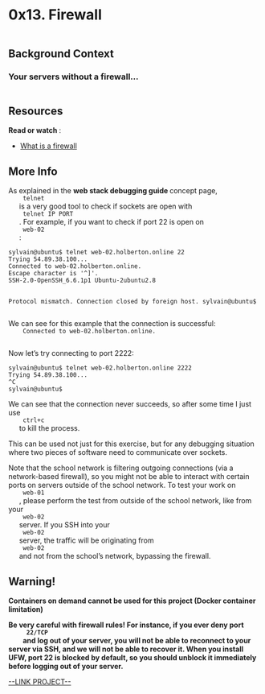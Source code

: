 # 0x13. Firewall

<html>
<div class="panel panel-default" id="project-description">
 <div class="panel-body">
  <p>
   <img alt="" loading="lazy" src="https://s3.amazonaws.com/intranet-projects-files/holbertonschool-sysadmin_devops/284/V1HjQ1Y.png" style=""/>
  </p>
  <h2>
   Background Context
  </h2>
  <h3>
   Your servers without a firewall…
  </h3>
  <p>
   <img alt="" loading="lazy" src="https://s3.amazonaws.com/intranet-projects-files/holbertonschool-sysadmin_devops/155/holbertonschool-firewall.gif" style=""/>
  </p>
  <h2>
   Resources
  </h2>
  <p>
   <strong>
    Read or watch
   </strong>
   :
  </p>
  <ul>
   <li>
    <a href="https://en.wikipedia.org/wiki/Firewall_%28computing%29" target="_blank" title="What is a firewall">
     What is a firewall
    </a>
   </li>
  </ul>
  <h2>
   More Info
  </h2>
  <p>
   As explained in the
   <strong>
    web stack debugging guide
   </strong>
   concept page,
   <code>
    telnet
   </code>
   is a very good tool to check if sockets are open with
   <code>
    telnet IP PORT
   </code>
   . For example, if you want to check if port 22 is open on
   <code>
    web-02
   </code>
   :
  </p>
  <pre><code>sylvain@ubuntu$ telnet web-02.holberton.online 22
Trying 54.89.38.100...
Connected to web-02.holberton.online.
Escape character is '^]'.
SSH-2.0-OpenSSH_6.6.1p1 Ubuntu-2ubuntu2.8

Protocol mismatch.
Connection closed by foreign host.
sylvain@ubuntu$
</code></pre>
  <p>
   We can see for this example that the connection is successful:
   <code>
    Connected to web-02.holberton.online.
   </code>
  </p>
  <p>
   Now let’s try connecting to port 2222:
  </p>
  <pre><code>sylvain@ubuntu$ telnet web-02.holberton.online 2222
Trying 54.89.38.100...
^C
sylvain@ubuntu$
</code></pre>
  <p>
   We can see that the connection never succeeds, so after some time I just use
   <code>
    ctrl+c
   </code>
   to kill the process.
  </p>
  <p>
   This can be used not just for this exercise, but for any debugging situation where two pieces of software need to communicate over sockets.
  </p>
  <p>
   Note that the school network is filtering outgoing connections (via a network-based firewall), so you might not be able to interact with certain ports on servers outside of the school network. To test your work on
   <code>
    web-01
   </code>
   , please perform the test from outside of the school network, like from your
   <code>
    web-02
   </code>
   server. If you SSH into your
   <code>
    web-02
   </code>
   server, the traffic will be originating from
   <code>
    web-02
   </code>
   and not from the school’s network, bypassing the firewall.
  </p>
  <h2>
   Warning!
  </h2>
  <p>
   <strong>
    Containers on demand cannot be used for this project (Docker container limitation)
   </strong>
  </p>
  <p>
   <strong>
    Be very careful with firewall rules! For instance, if you ever deny port
    <code>
     22/TCP
    </code>
    and log out of your server, you will not be able to reconnect to your server via SSH, and we will not be able to recover it. When you install UFW, port 22 is blocked by default, so you should unblock it immediately before logging out of your server.
   </strong>
  </p>
 </div>
</div>

[--LINK PROJECT--](https://intranet.hbtn.io/projects/284)
</html>